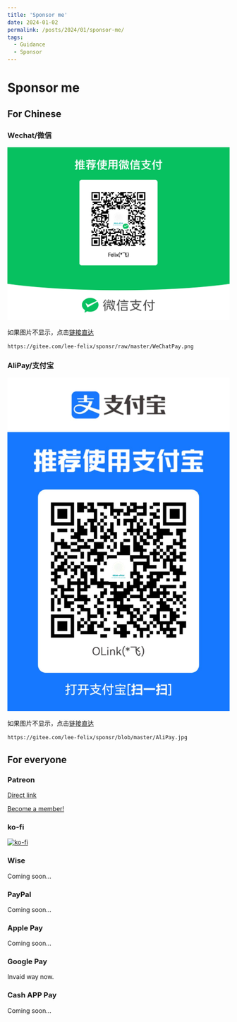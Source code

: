 ```yaml
---
title: 'Sponsor me'
date: 2024-01-02
permalink: /posts/2024/01/sponsor-me/
tags:
  - Guidance
  - Sponsor
---
```

# Sponsor me

## For Chinese

### Wechat/微信

![WeChat Pay](https://github.com/LeeFely/LeeFely/blob/main/MyPi/Wechat.png)

如果图片不显示，点击[链接直达](https://gitee.com/lee-felix/sponsr/raw/master/WeChatPay.png)

```bash
https://gitee.com/lee-felix/sponsr/raw/master/WeChatPay.png
```

### AliPay/支付宝

![AliPay](https://github.com/LeeFely/LeeFely/blob/main/MyPi/AliPay.jpg)

如果图片不显示，点击[链接直达](https://gitee.com/lee-felix/sponsr/blob/master/AliPay.jpg)

```bash
https://gitee.com/lee-felix/sponsr/blob/master/AliPay.jpg
```

## For everyone

### Patreon

[Direct link](https://patreon.com/alllinkofficial?utm_medium=unknown&utm_source=join_link&utm_campaign=creatorshare_creator&utm_content=copyLink)

<a href="https://www.patreon.com/bePatron?u=152519128" data-patreon-widget-type="become-patron-button">Become a member!</a><script async src="https://c6.patreon.com/becomePatronButton.bundle.js"></script>

### ko-fi

[![ko-fi](https://ko-fi.com/img/githubbutton_sm.svg)](https://ko-fi.com/alllinkofficial)

### Wise
Coming soon...

### PayPal
Coming soon...

### Apple Pay
Coming soon...

### Google Pay
Invaid way now.

### Cash APP Pay
Coming soon...